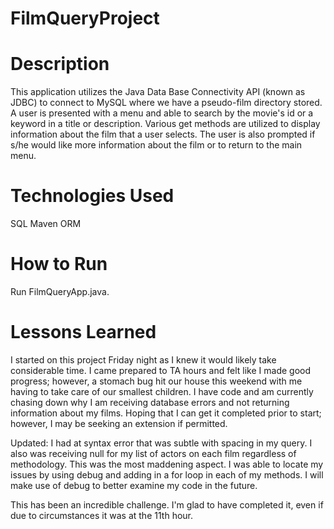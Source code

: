 # FilmQueryProject

# Description

This application utilizes the Java Data Base Connectivity API (known as JDBC) to connect to MySQL where we have a pseudo-film directory stored. 
A user is presented with a menu and able to search by the movie's id or a keyword in a title or description.  Various get methods are utilized to display information about the film that a user selects.  The user is also prompted if s/he would like more information about the film or to return to the main menu.

# Technologies Used

SQL
Maven
ORM

# How to Run

Run FilmQueryApp.java.

# Lessons Learned

I started on this project Friday night as I knew it would likely take considerable time.  I came prepared to TA hours and felt like I made good progress; however, a stomach bug hit our house this weekend with me having to take care of our smallest children.  I have code and am currently chasing down why I am receiving database errors and not returning information about my films.  Hoping that I can get it completed prior to start; however, I may be seeking an extension if permitted.

Updated:  I had at syntax error that was subtle with spacing in my query.  I also was receiving null for my list of actors on each film regardless of methodology.  This was the most maddening aspect. I was able to locate my issues by using debug and adding in a for loop in each of my methods. I will make use of debug to better examine my code in the future.  

This has been an incredible challenge.  I'm glad to have completed it, even if due to circumstances it was at the 11th hour.
